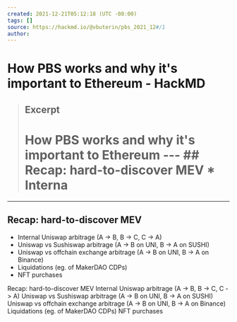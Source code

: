 ```yaml
---
created: 2021-12-21T05:12:18 (UTC -08:00)
tags: []
source: https://hackmd.io/@vbuterin/pbs_2021_12#/1
author: 
---
```


# How PBS works and why it's important to Ethereum - HackMD

> ## Excerpt
> # How PBS works and why it's important to Ethereum  ---  ## Recap: hard-to-discover MEV  * Interna

---
## Recap: hard-to-discover MEV

-   Internal Uniswap arbitrage (A -> B, B -> C, C -> A)
-   Uniswap vs Sushiswap arbitrage (A -> B on UNI, B -> A on SUSHI)
-   Uniswap vs offchain exchange arbitrage (A -> B on UNI, B -> A on Binance)
-   Liquidations (eg. of MakerDAO CDPs)
-   NFT purchases

Recap: hard-to-discover MEV Internal Uniswap arbitrage (A -> B, B -> C, C -> A) Uniswap vs Sushiswap arbitrage (A -> B on UNI, B -> A on SUSHI) Uniswap vs offchain exchange arbitrage (A -> B on UNI, B -> A on Binance) Liquidations (eg. of MakerDAO CDPs) NFT purchases
